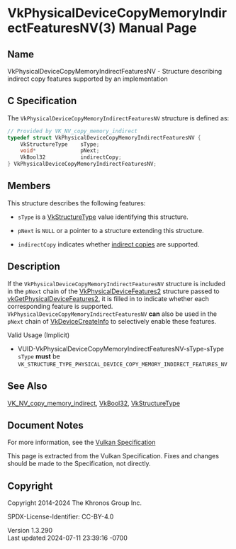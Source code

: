 # VkPhysicalDeviceCopyMemoryIndirectFeaturesNV(3) Manual Page

## Name

VkPhysicalDeviceCopyMemoryIndirectFeaturesNV - Structure describing
indirect copy features supported by an implementation



## <a href="#_c_specification" class="anchor"></a>C Specification

The `VkPhysicalDeviceCopyMemoryIndirectFeaturesNV` structure is defined
as:

``` c
// Provided by VK_NV_copy_memory_indirect
typedef struct VkPhysicalDeviceCopyMemoryIndirectFeaturesNV {
    VkStructureType    sType;
    void*              pNext;
    VkBool32           indirectCopy;
} VkPhysicalDeviceCopyMemoryIndirectFeaturesNV;
```

## <a href="#_members" class="anchor"></a>Members

This structure describes the following features:

- `sType` is a [VkStructureType](https://registry.khronos.org/vulkan/specs/1.3-extensions/man/html/VkStructureType.html) value identifying
  this structure.

- `pNext` is `NULL` or a pointer to a structure extending this
  structure.

- <span id="features-indirectCopy"></span> `indirectCopy` indicates
  whether <a
  href="https://registry.khronos.org/vulkan/specs/1.3-extensions/html/vkspec.html#indirect-copies"
  target="_blank" rel="noopener">indirect copies</a> are supported.

## <a href="#_description" class="anchor"></a>Description

If the `VkPhysicalDeviceCopyMemoryIndirectFeaturesNV` structure is
included in the `pNext` chain of the
[VkPhysicalDeviceFeatures2](https://registry.khronos.org/vulkan/specs/1.3-extensions/man/html/VkPhysicalDeviceFeatures2.html) structure
passed to
[vkGetPhysicalDeviceFeatures2](https://registry.khronos.org/vulkan/specs/1.3-extensions/man/html/vkGetPhysicalDeviceFeatures2.html), it is
filled in to indicate whether each corresponding feature is supported.
`VkPhysicalDeviceCopyMemoryIndirectFeaturesNV` **can** also be used in
the `pNext` chain of [VkDeviceCreateInfo](https://registry.khronos.org/vulkan/specs/1.3-extensions/man/html/VkDeviceCreateInfo.html) to
selectively enable these features.

Valid Usage (Implicit)

- <a href="#VUID-VkPhysicalDeviceCopyMemoryIndirectFeaturesNV-sType-sType"
  id="VUID-VkPhysicalDeviceCopyMemoryIndirectFeaturesNV-sType-sType"></a>
  VUID-VkPhysicalDeviceCopyMemoryIndirectFeaturesNV-sType-sType  
  `sType` **must** be
  `VK_STRUCTURE_TYPE_PHYSICAL_DEVICE_COPY_MEMORY_INDIRECT_FEATURES_NV`

## <a href="#_see_also" class="anchor"></a>See Also

[VK_NV_copy_memory_indirect](https://registry.khronos.org/vulkan/specs/1.3-extensions/man/html/VK_NV_copy_memory_indirect.html),
[VkBool32](https://registry.khronos.org/vulkan/specs/1.3-extensions/man/html/VkBool32.html), [VkStructureType](https://registry.khronos.org/vulkan/specs/1.3-extensions/man/html/VkStructureType.html)

## <a href="#_document_notes" class="anchor"></a>Document Notes

For more information, see the <a
href="https://registry.khronos.org/vulkan/specs/1.3-extensions/html/vkspec.html#VkPhysicalDeviceCopyMemoryIndirectFeaturesNV"
target="_blank" rel="noopener">Vulkan Specification</a>

This page is extracted from the Vulkan Specification. Fixes and changes
should be made to the Specification, not directly.

## <a href="#_copyright" class="anchor"></a>Copyright

Copyright 2014-2024 The Khronos Group Inc.

SPDX-License-Identifier: CC-BY-4.0

Version 1.3.290  
Last updated 2024-07-11 23:39:16 -0700
